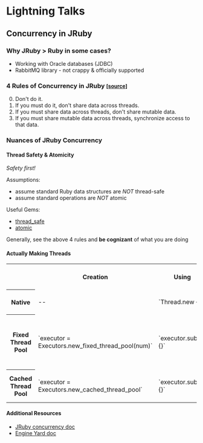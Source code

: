 Lightning Talks
===============

Concurrency in JRuby
--------------------

### Why JRuby > Ruby in some cases?

* Working with Oracle databases (JDBC)
* RabbitMQ library - not crappy & officially supported

### 4 Rules of Concurrency in JRuby <small>[[source]](https://github.com/jruby/jruby/wiki/Concurrency-in-jruby)</small>

0. Don't do it.
0. If you must do it, don't share data across threads.
0. If you must share data across threads, don't share mutable data.
0. If you must share mutable data across threads, synchronize access to that data.

### Nuances of JRuby Concurrency

#### Thread Safety & Atomicity

*Safety first!*

Assumptions:

* assume standard Ruby data structures are *NOT* thread-safe
* assume standard operations are *NOT* atomic

Useful Gems:

* [thread_safe](https://github.com/headius/thread_safe)
* [atomic](https://github.com/headius/ruby-atomic)


Generally, see the above 4 rules and **be cognizant** of what you are doing

#### Actually Making Threads

<table>
  <tr>
		<th></th>
		<th> Creation </th>
		<th> Using </th>
		<th> + </th>
		<th> - </th>
		<th> Gotchas / Nuances </th>
	</tr>
	<tr>
		<th> Native </th>
		<td> -- </td>
		<td> `Thread.new {}` </td>
		<td> easy </td>
		<td> fat </td>
		<td> limit of ~10,000 threads </td>
	</tr>
	<tr>
		<th> Fixed Thread Pool </th>
		<td> `executor = Executors.new_fixed_thread_pool(num)` </td>
		<td> `executor.submit {}` </td>
		<td> persistent </td>
		<td> user-enforced quantity limit </td>
		<td> may block while waiting for available threads </td>
	</tr>
	<tr>
		<th> Cached Thread Pool </th>
		<td> `executor = Executors.new_cached_thread_pool` </td>
		<td> `executor.submit {}` </td>
		<td> no quantity limit </td>
		<td> idle threads reaped </td>
		<td> default idle time is 60 seconds </td>
	</tr>
</table>

#### Additional Resources

* [JRuby concurrency doc](https://github.com/jruby/jruby/wiki/Concurrency-in-jruby)
* [Engine Yard doc](https://blog.engineyard.com/2011/concurrency-in-jruby)
